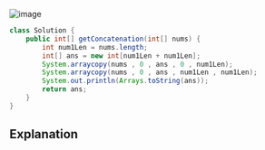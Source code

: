 ![image](https://github.com/Mogana004/Leetcode_DSA/assets/92911280/34704364-eb7b-4527-96d3-2d79e5e8feca)

```java
class Solution {
    public int[] getConcatenation(int[] nums) {
        int num1Len = nums.length;
        int[] ans = new int[num1Len + num1Len];
        System.arraycopy(nums , 0 , ans , 0 , num1Len);
        System.arraycopy(nums , 0 , ans , num1Len , num1Len);
        System.out.println(Arrays.toString(ans));
        return ans;
    }
}
```

## Explanation 
